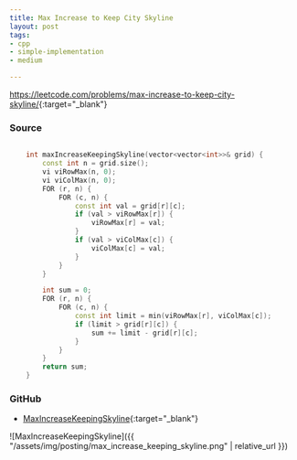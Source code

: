 ```yaml
---
title: Max Increase to Keep City Skyline
layout: post
tags:
- cpp
- simple-implementation
- medium

---
```


<https://leetcode.com/problems/max-increase-to-keep-city-skyline/>{:target="_blank"}

### Source

```cpp

    int maxIncreaseKeepingSkyline(vector<vector<int>>& grid) {
        const int n = grid.size();
        vi viRowMax(n, 0);
        vi viColMax(n, 0);
        FOR (r, n) {
            FOR (c, n) {
                const int val = grid[r][c];
                if (val > viRowMax[r]) {
                    viRowMax[r] = val;
                }
                if (val > viColMax[c]) {
                    viColMax[c] = val;
                }
            }
        }

        int sum = 0;
        FOR (r, n) {
            FOR (c, n) {
                const int limit = min(viRowMax[r], viColMax[c]);
                if (limit > grid[r][c]) {
                    sum += limit - grid[r][c];
                }
            }
        }
        return sum;
    }

```

### GitHub

- [MaxIncreaseKeepingSkyline](<https://github.com/coolwindjo/algoguru/tree/master/_posts/Done/MaxIncreaseKeepingSkyline>){:target="_blank"}

![MaxIncreaseKeepingSkyline]({{ "/assets/img/posting/max_increase_keeping_skyline.png" | relative_url }})
